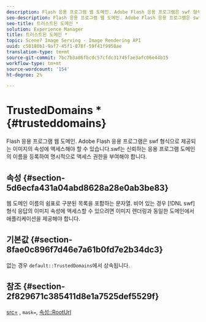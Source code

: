 ```yaml
---
description: Flash 응용 프로그램 웹 도메인. Adobe Flash 응용 프로그램은 swf 형식으로 제공되는 이미지의 속성에 액세스해야 할 수 있습니다.swf는 신뢰하는 응용 프로그램 도메인의 이름을 등록하여 명시적으로 액세스 권한을 부여해야 합니다.
seo-description: Flash 응용 프로그램 웹 도메인. Adobe Flash 응용 프로그램은 swf 형식으로 제공되는 이미지의 속성에 액세스해야 할 수 있습니다.swf는 신뢰하는 응용 프로그램 도메인의 이름을 등록하여 명시적으로 액세스 권한을 부여해야 합니다.
seo-title: 트러스트된 도메인 *
solution: Experience Manager
title: 트러스트된 도메인 *
topic: Scene7 Image Serving - Image Rendering API
uuid: c50180b1-9af7-45f1-878f-59f41f9958ae
translation-type: tm+mt
source-git-commit: 7bc7b3a86fbcdc57cfdc31745fae3afc06e44b15
workflow-type: tm+mt
source-wordcount: '154'
ht-degree: 2%

---
```



# TrustedDomains *{#trusteddomains}

Flash 응용 프로그램 웹 도메인. Adobe Flash 응용 프로그램은 swf 형식으로 제공되는 이미지의 속성에 액세스해야 할 수 있습니다.swf는 신뢰하는 응용 프로그램 도메인의 이름을 등록하여 명시적으로 액세스 권한을 부여해야 합니다.

## 속성 {#section-5d6ecfa431a04abd8628a28e0ab3be83}

웹 도메인 이름의 쉼표로 구분된 목록을 포함하는 문자열. 비어 있는 경우 [!DNL swf] 형식 응답의 이미지 속성에 액세스할 수 있으려면 이미지 렌더링과 동일한 도메인에서 애플리케이션을 제공해야 합니다.

## 기본값 {#section-8fae0c896f7d46e7a61b0fd7e2b34dc3}

없는 경우 `default::TrustedDomains`에서 상속됩니다.

## 참조 {#section-2f829671c385411d8e1a7525def5529f}

[src=](../../../../../ir-api/http-protocol/image-rendering-api-ref/c-ir-http-protocol-ref/c-ir-http-protocol-command-reference/r-ir-src.md#reference-62c98abad22149d68d405ed6aaff8272) ,  `mask=`,  [속성::RootUrl](../../../../../ir-api/material-cat/image-rendering-api-ref/c-ir-material-catalog/c-ir-attributes-reference/r-ir-rooturl.md#reference-b8d706a573814802bd6794223cc78402)
